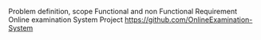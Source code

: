 Problem definition, scope
Functional and non Functional Requirement
Online examination System Project https://github.com/OnlineExamination-System